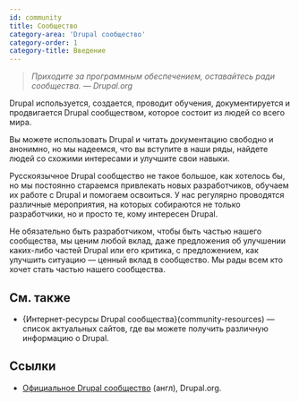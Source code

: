 ```yaml
---
id: community
title: Сообщество
category-area: 'Drupal сообщество'
category-order: 1
category-title: Введение
---
```


> _Приходите за программным обеспечением, оставайтесь ради сообщества._ <cite>— Drupal.org</cite>

Drupal используется, создается, проводит обучения, документируется и продвигается Drupal сообществом, которое состоит из людей со всего мира.

Вы можете использовать Drupal и читать документацию свободно и анонимно, но мы надеемся, что вы вступите в наши ряды, найдете людей со схожими интересами и улучшите свои навыки.

Русскоязычное Drupal сообщество не такое большое, как хотелось бы, но мы постоянно стараемся привлекать новых разработчиков, обучаем их работе с Drupal и помогаем освоиться. У нас регулярно проводятся различные мероприятия, на которых собираются не только разработчики, но и просто те, кому интересен Drupal. 

Не обязательно быть разработчиком, чтобы быть частью нашего сообщества, мы ценим любой вклад, даже предложения об улучшении каких-либо частей Drupal или его критика, с предложением, как улучшить ситуацию — ценный вклад в сообщество. Мы рады всем кто хочет стать частью нашего сообщества.

## См. также

- {Интернет-ресурсы Drupal сообщества}(community-resources) — список актуальных сайтов, где вы можете получить различную информацию о Drupal.

## Ссылки

- [Официальное Drupal сообщество](https://www.drupal.org/community) (англ), Drupal.org.
